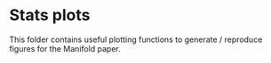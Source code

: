 Stats plots
====

This folder contains useful plotting functions to generate / reproduce figures for the Manifold paper. 